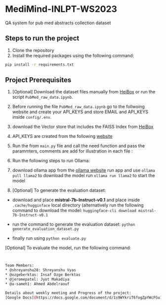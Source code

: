 # MediMind-INLPT-WS2023

QA system for pub med abstracts collection dataset

## Steps to run the project

1. Clone the repository
2. Install the required packages using the following command:

```bash
pip install -r requirements.txt
```

## Project Prerequisites

1. [Optional] Download the dataset files manually from [HeiBox](<https://heibox.uni-heidelberg.de/d/692badba5bfa44f889c6/>) or run the script `PubMed_raw_data.ipynb`.

2. Before running the file `PubMed_raw_data.ipynb` go to the follwoing website and create your API_KEYS and store EMAIL and API_KEYS inside `config/.env`.

3. download the Vector store that includes the FAISS Index from [HeiBox](<https://heibox.uni-heidelberg.de/d/3f7644ce7dba4db4bfc2//>)

4. API_KEYS are created from the following [website](<https://account.ncbi.nlm.nih.gov/settings/>)

5. Run the from `main.py` file and call the need function and pass the parammters, comments are add for illustration in each file :

6. Run the following steps to run Ollama:

7. download ollama app from the [ollama website](https://ollama.ai/download)
run app and use `ollama pull llama2` to download the model
run `ollama run llama2` to start the model

8. [Optional] To generate the evaluation dataset:

* download and place **mistral-7b-Instruct-v0.1** and place inside `.cache/hugginface` local directory (alternatively run the following command to download the model: `huggingface-cli download mistral-7b-Instruct-v0.1`

* run the command to generate the evaluation dataset: `python generate_evaluation_dataset.py`

* finally run using `python evaluate.py`

[Optional] To evaluate the model, run the following command:

```bash


Team Members:
* @shreyanshu28: Shreyanshu Vyas
* @ozgeberktas: Insaf Ozge Berktas
* @jeromepatel: Jyot Makadiya
* @a-sameh1: Ahmed Abdelraouf 

Details about weekly meeting and Progress of the project:
[Google Docs](https://docs.google.com/document/d/1s9WYkriT6fogZpYWcFGu1aMR-8EMgOY1pBHmL2Up5j8/edit?usp=sharing)
